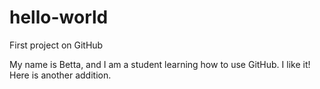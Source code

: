 # hello-world
First project on GitHub

My name is Betta, and I am a student learning how to use GitHub.  I like it!
Here is another addition.
